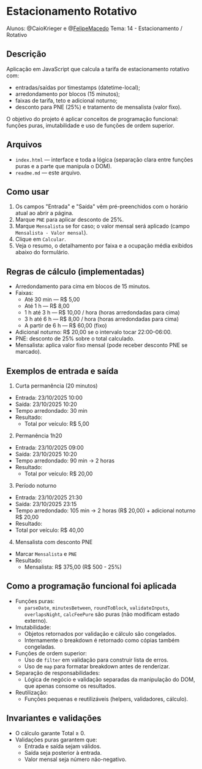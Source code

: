 # Estacionamento Rotativo

Alunos: @CaioKrieger e @[FelipeMacedo](https://github.com/FelipeMacedoK)
Tema: 14 - Estacionamento / Rotativo

## Descrição
Aplicação em JavaScript que calcula a tarifa de estacionamento rotativo com:
- entradas/saídas por timestamps (datetime-local);
- arredondamento por blocos (15 minutos);
- faixas de tarifa, teto e adicional noturno;
- desconto para PNE (25%) e tratamento de mensalista (valor fixo).

O objetivo do projeto é aplicar conceitos de programação funcional: funções puras, imutabilidade e uso de funções de ordem superior.

## Arquivos
- `index.html` — interface e toda a lógica (separação clara entre funções puras e a parte que manipula o DOM).
- `readme.md` — este arquivo.

## Como usar
1. Os campos "Entrada" e "Saída" vêm pré-preenchidos com o horário atual ao abrir a página.
2. Marque `PNE` para aplicar desconto de 25%.
3. Marque `Mensalista` se for caso; o valor mensal será aplicado (campo `Mensalista - Valor mensal`).
4. Clique em `Calcular`.
5. Veja o resumo, o detalhamento por faixa e a ocupação média exibidos abaixo do formulário.

## Regras de cálculo (implementadas)
- Arredondamento para cima em blocos de 15 minutos.
- Faixas:
  - Até 30 min — R$ 5,00
  - Até 1 h — R$ 8,00
  - 1 h até 3 h — R$ 10,00 / hora (horas arredondadas para cima)
  - 3 h até 6 h — R$ 8,00 / hora (horas arredondadas para cima)
  - A partir de 6 h — R$ 60,00 (fixo)
- Adicional noturno: R$ 20,00 se o intervalo tocar 22:00–06:00.
- PNE: desconto de 25% sobre o total calculado.
- Mensalista: aplica valor fixo mensal (pode receber desconto PNE se marcado).

## Exemplos de entrada e saída

1) Curta permanência (20 minutos)
- Entrada: 23/10/2025 10:00
- Saída: 23/10/2025 10:20
- Tempo arredondado: 30 min
- Resultado:
  - Total por veículo: R$ 5,00


2) Permanência 1h20
- Entrada: 23/10/2025 09:00
- Saída: 23/10/2025 10:20
- Tempo arredondado: 90 min -> 2 horas
- Resultado:
  - Total por veículo: R$ 20,00

3) Período noturno
- Entrada: 23/10/2025 21:30
- Saída: 23/10/2025 23:15
- Tempo arredondado: 105 min -> 2 horas (R$ 20,00) + adicional noturno R$ 20,00
- Resultado:
 - Total por veículo: R$ 40,00

4) Mensalista com desconto PNE
- Marcar `Mensalista` e `PNE`
- Resultado:
  - Mensalista: R$ 375,00 (R$ 500 - 25%)

## Como a programação funcional foi aplicada
- Funções puras:
  - `parseDate`, `minutesBetween`, `roundToBlock`, `validateInputs`, `overlapsNight`, `calcFeePure` são puras (não modificam estado externo).
- Imutabilidade:
  - Objetos retornados por validação e cálculo são congelados.
  - Internamente o breakdown é retornado como cópias também congeladas.
- Funções de ordem superior:
  - Uso de `filter` em validação para construir lista de erros.
  - Uso de `map` para formatar breakdown antes de renderizar.
- Separação de responsabilidades:
  - Lógica de negócio e validação separadas da manipulação do DOM, que apenas consome os resultados.
- Reutilização:
  - Funções pequenas e reutilizáveis (helpers, validadores, cálculo).

## Invariantes e validações
- O cálculo garante Total ≥ 0.
- Validações puras garantem que:
  - Entrada e saída sejam válidos.
  - Saída seja posterior à entrada.
  - Valor mensal seja número não-negativo.